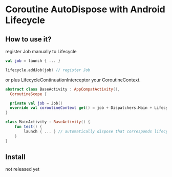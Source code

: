 # Coroutine AutoDispose with Android Lifecycle

## How to use it?

register Job manually to Lifecycle

```kotlin
val job = launch { ... }

lifecycle.addJob(job) // register Job
```

or plus LifecycleContinuationInterceptor your CoroutineContext.

```kotlin
abstract class BaseActivity : AppCompatActivity(),
  CoroutineScope {

  private val job = Job()
  override val coroutineContext get() = job + Dispatchers.Main + LifecycleContinuationInterceptor(this)
}

class MainActivity : BaseActivity() {
    fun test() {
        launch { ... } // automatically dispose that corresponds lifecycle state
    }
}
```

## Install

not released yet

